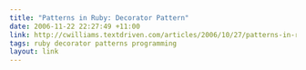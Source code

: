 ```yaml
---
title: "Patterns in Ruby: Decorator Pattern"
date: 2006-11-22 22:27:49 +11:00
link: http://cwilliams.textdriven.com/articles/2006/10/27/patterns-in-ruby-template-method
tags: ruby decorator patterns programming
layout: link
---
```

